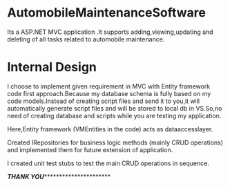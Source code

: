 # AutomobileMaintenanceSoftware
Its a ASP.NET MVC application .It supports  adding,viewing,updating and deleting  of all tasks related to automobile maintenance.
# Internal Design
I choose to implement given requirement in MVC with Entity framework code first approach.Because my database schema is fully based on my code models.Instead of creating script files and send it to you,it will automatically generate script files and will be stored to local db in VS.So,no need of creating database and scripts while you are testing my application.

Here,Entity framework (VMEntities in the code) acts as dataaccesslayer.

Created IRepositories for business logic methods (mainly CRUD operations) and implemented them for future extension of application.

I created unit test stubs to test the main CRUD operations in sequence.


*****************************************************THANK YOU***************************************************************************
